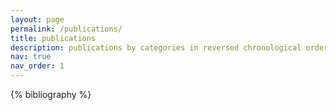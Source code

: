 ```yaml
---
layout: page
permalink: /publications/
title: publications
description: publications by categories in reversed chronological order. <br> The proceedings of IEEE VIS are published as a special issue of the journal TVCG.  <br>🏆 Best Paper Award.
nav: true
nav_order: 1
---
```


<!-- _pages/publications.md -->
<div class="publications">

{% bibliography %}

</div>

